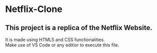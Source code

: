 # Netflix-Clone
<h2>This project is a replica of the Netflix Website.</h2>
It is made using HTML5 and CSS functionalities.
</br>
Make use of VS Code or any editior to execute this file.
